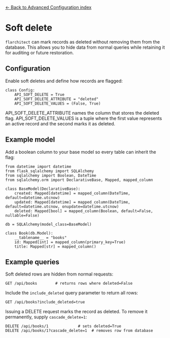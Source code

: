 [← Back to Advanced Configuration index](index.md)

# Soft delete
`flarchitect` can mark records as deleted without removing them from the
database. This allows you to hide data from normal queries while retaining it
for auditing or future restoration.

## Configuration
Enable soft deletes and define how records are flagged:
```
class Config:
    API_SOFT_DELETE = True
    API_SOFT_DELETE_ATTRIBUTE = "deleted"
    API_SOFT_DELETE_VALUES = (False, True)
```
API_SOFT_DELETE_ATTRIBUTE names the column that stores the deleted flag.
API_SOFT_DELETE_VALUES is a tuple where the first value represents an
active record and the second marks it as deleted.

## Example model
Add a boolean column to your base model so every table can inherit the flag:
```
from datetime import datetime
from flask_sqlalchemy import SQLAlchemy
from sqlalchemy import Boolean, DateTime
from sqlalchemy.orm import DeclarativeBase, Mapped, mapped_column

class BaseModel(DeclarativeBase):
    created: Mapped[datetime] = mapped_column(DateTime, default=datetime.utcnow)
    updated: Mapped[datetime] = mapped_column(DateTime, default=datetime.utcnow, onupdate=datetime.utcnow)
    deleted: Mapped[bool] = mapped_column(Boolean, default=False, nullable=False)

db = SQLAlchemy(model_class=BaseModel)

class Book(db.Model):
    __tablename__ = "books"
    id: Mapped[int] = mapped_column(primary_key=True)
    title: Mapped[str] = mapped_column()
```

## Example queries
Soft deleted rows are hidden from normal requests:
```
GET /api/books        # returns rows where deleted=False
```
Include the `include_deleted` query parameter to return all rows:
```
GET /api/books?include_deleted=true
```
Issuing a DELETE request marks the record as deleted. To remove it
permanently, supply `cascade_delete=1`:
```
DELETE /api/books/1             # sets deleted=True
DELETE /api/books/1?cascade_delete=1  # removes row from database
```

